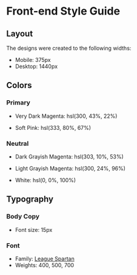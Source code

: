 # Front-end Style Guide

## Layout

The designs were created to the following widths:

- Mobile: 375px
- Desktop: 1440px

## Colors

### Primary

- Very Dark Magenta: hsl(300, 43%, 22%)

- Soft Pink: hsl(333, 80%, 67%)

### Neutral

- Dark Grayish Magenta: hsl(303, 10%, 53%)

- Light Grayish Magenta: hsl(300, 24%, 96%)

- White: hsl(0, 0%, 100%)

## Typography

### Body Copy

- Font size: 15px

### Font

- Family: [League Spartan](https://fonts.google.com/specimen/League+Spartan)
- Weights: 400, 500, 700
